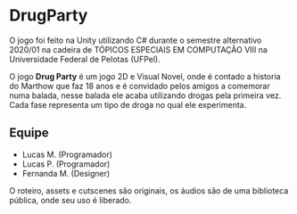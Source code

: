 # DrugParty
O jogo foi feito na Unity utilizando C# durante o semestre alternativo 2020/01 na cadeira de TÓPICOS ESPECIAIS EM COMPUTAÇÃO VIII na Universidade Federal de Pelotas (UFPel).

O jogo **Drug Party** é um jogo 2D e Visual Novel, onde é contado a historia do Marthow que faz 18 anos e é convidado pelos amigos a comemorar numa balada, nesse balada ele acaba utilizando drogas pela primeira vez.
Cada fase representa um tipo de droga no qual ele experimenta.

## Equipe
- Lucas M. (Programador)
- Lucas P. (Programador)
- Fernanda M. (Designer)

O roteiro, assets e cutscenes são originais, os áudios são de uma biblioteca pública, onde seu uso é liberado.